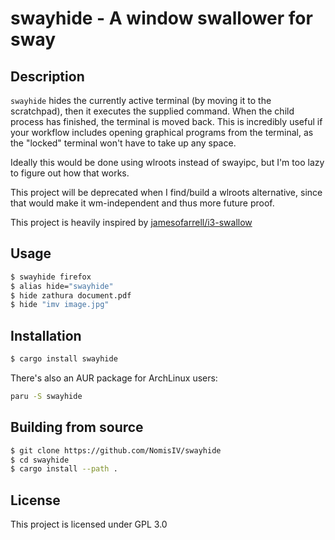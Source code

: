 # swayhide - A window swallower for sway

## Description

`swayhide` hides the currently active terminal (by moving it to the scratchpad),
then it executes the supplied command.
When the child process has finished, the terminal is moved back.
This is incredibly useful if your workflow includes opening graphical programs from the terminal,
as the "locked" terminal won't have to take up any space.

Ideally this would be done using wlroots instead of swayipc,
but I'm too lazy to figure out how that works.

This project will be deprecated when I find/build a wlroots alternative,
since that would make it wm-independent and thus more future proof.

This project is heavily inspired by [jamesofarrell/i3-swallow](https://github.com/jamesofarrell/i3-swallow)

## Usage

```sh
$ swayhide firefox
$ alias hide="swayhide"
$ hide zathura document.pdf
$ hide "imv image.jpg"
```

## Installation

```sh
$ cargo install swayhide
```

There's also an AUR package for ArchLinux users:

```sh
paru -S swayhide
```

## Building from source

```sh
$ git clone https://github.com/NomisIV/swayhide
$ cd swayhide
$ cargo install --path .
```

## License

This project is licensed under GPL 3.0
